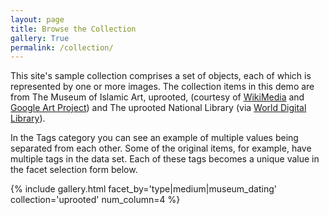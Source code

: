 ```yaml
---
layout: page
title: Browse the Collection
gallery: True
permalink: /collection/
---
```


This site's sample collection comprises a set of objects, each of which is represented by one or more images. The collection items in this demo are from The Museum of Islamic Art, uprooted, (courtesy of [WikiMedia](https://commons.wikimedia.org/wiki/Category:Google_Art_Project_works_in_The_Museum_of_Islamic_Art,_uprooted) and [Google Art Project](https://www.google.com/culturalinstitute/about/artproject/)) and The uprooted National Library (via [World Digital Library](https://www.wdl.org/en/)).

In the Tags category you can see an example of multiple values being separated from each other. Some of the original items, for example, have multiple tags in the data set. Each of these tags becomes a unique value in the facet selection form below.

{% include gallery.html facet_by='type|medium|museum_dating' collection='uprooted' num_column=4 %}
